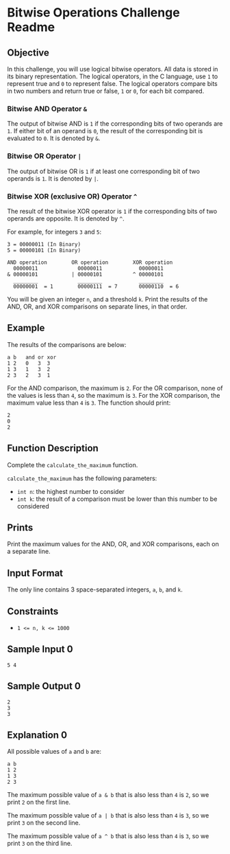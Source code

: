 # Bitwise Operations Challenge Readme

## Objective

In this challenge, you will use logical bitwise operators. All data is stored in its binary representation. The logical operators, in the C language, use `1` to represent true and `0` to represent false. The logical operators compare bits in two numbers and return true or false, `1` or `0`, for each bit compared.

### Bitwise AND Operator `&`

The output of bitwise AND is `1` if the corresponding bits of two operands are `1`. If either bit of an operand is `0`, the result of the corresponding bit is evaluated to `0`. It is denoted by `&`.

### Bitwise OR Operator `|`

The output of bitwise OR is `1` if at least one corresponding bit of two operands is `1`. It is denoted by `|`.

### Bitwise XOR (exclusive OR) Operator `^`

The result of the bitwise XOR operator is `1` if the corresponding bits of two operands are opposite. It is denoted by `^`.

For example, for integers `3` and `5`:

```
3 = 00000011 (In Binary)
5 = 00000101 (In Binary)

AND operation        OR operation        XOR operation
  00000011             00000011            00000011
& 00000101           | 00000101          ^ 00000101
  ________             ________            ________
  00000001  = 1        00000111  = 7       00000110  = 6
```

You will be given an integer `n`, and a threshold `k`. Print the results of the AND, OR, and XOR comparisons on separate lines, in that order.

## Example

The results of the comparisons are below:

```
a b   and or xor
1 2   0   3  3
1 3   1   3  2
2 3   2   3  1
```

For the AND comparison, the maximum is `2`. For the OR comparison, none of the values is less than `4`, so the maximum is `3`. For the XOR comparison, the maximum value less than `4` is `3`. The function should print:

```
2
0
2
```

## Function Description

Complete the `calculate_the_maximum` function.

`calculate_the_maximum` has the following parameters:

- `int n`: the highest number to consider
- `int k`: the result of a comparison must be lower than this number to be considered

## Prints

Print the maximum values for the AND, OR, and XOR comparisons, each on a separate line.

## Input Format

The only line contains 3 space-separated integers, `a`, `b`, and `k`.

## Constraints

- `1 <= n, k <= 1000`

## Sample Input 0

```
5 4
```

## Sample Output 0

```
2
3
3
```

## Explanation 0

All possible values of `a` and `b` are:

```
a b
1 2
1 3
2 3
```

The maximum possible value of `a & b` that is also less than `4` is `2`, so we print `2` on the first line.

The maximum possible value of `a | b` that is also less than `4` is `3`, so we print `3` on the second line.

The maximum possible value of `a ^ b` that is also less than `4` is `3`, so we print `3` on the third line.